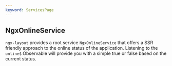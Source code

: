 ```yaml
---
keyword: ServicesPage
---
```


## NgxOnlineService

`ngx-layout` provides a root service `NgxOnlineService` that offers a SSR friendly approach to the online status of the application. Listening to the `online$` Observable will provide you with a simple true or false based on the current status.
